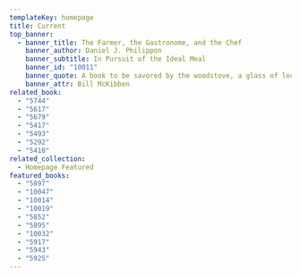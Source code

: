 ```yaml
---
templateKey: homepage
title: Current
top_banner:
  - banner_title: The Farmer, the Gastronome, and the Chef
    banner_author: Daniel J. Philippon
    banner_subtitle: In Pursuit of the Ideal Meal
    banner_id: "10011"
    banner_quote: A book to be savored by the woodstove, a glass of local beer in hand!
    banner_attr: Bill McKibben
related_book:
  - "5744"
  - "5617"
  - "5679"
  - "5417"
  - "5493"
  - "5292"
  - "5410"
related_collection:
  - Homepage Featured
featured_books:
  - "5897"
  - "10047"
  - "10014"
  - "10019"
  - "5852"
  - "5895"
  - "10032"
  - "5917"
  - "5943"
  - "5925"
---
```

